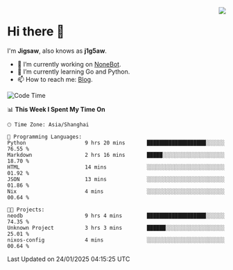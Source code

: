 <a href="#">
  <img align="right" src="https://github-readme-stats.vercel.app/api?username=j1g5awi&count_private=true&show_icons=true&title_color=80070B&text_color=B3B3B3&bg_color=212121&icon_color=80070B" />
</a>

# Hi there 👋

I'm **Jigsaw**, also knows as **j1g5aw**.

- 🔭 I’m currently working on [NoneBot](https://github.com/nonebot).
- 🌱 I’m currently learning Go and Python.
- 📫 How to reach me: [Blog](https://blog.maddestroyer.xyz/).

<!--START_SECTION:waka-->
![Code Time](http://img.shields.io/badge/Code%20Time-1%2C848%20hrs%2057%20mins-blue)

📊 **This Week I Spent My Time On** 

```text
🕑︎ Time Zone: Asia/Shanghai

💬 Programming Languages: 
Python                   9 hrs 20 mins       ███████████████████░░░░░░   76.55 % 
Markdown                 2 hrs 16 mins       █████░░░░░░░░░░░░░░░░░░░░   18.70 % 
HTML                     14 mins             ░░░░░░░░░░░░░░░░░░░░░░░░░   01.92 % 
JSON                     13 mins             ░░░░░░░░░░░░░░░░░░░░░░░░░   01.86 % 
Nix                      4 mins              ░░░░░░░░░░░░░░░░░░░░░░░░░   00.64 % 

🐱‍💻 Projects: 
neodb                    9 hrs 4 mins        ███████████████████░░░░░░   74.35 % 
Unknown Project          3 hrs 3 mins        ██████░░░░░░░░░░░░░░░░░░░   25.01 % 
nixos-config             4 mins              ░░░░░░░░░░░░░░░░░░░░░░░░░   00.64 % 
```


 Last Updated on 24/01/2025 04:15:25 UTC
<!--END_SECTION:waka-->
